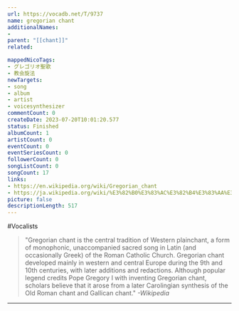 ```yaml
---
url: https://vocadb.net/T/9737
name: gregorian chant
additionalNames: 
- 
parent: "[[chant]]"
related:

mappedNicoTags:
- グレゴリオ聖歌
- 教会旋法
newTargets:
- song
- album
- artist
- voicesynthesizer
commentCount: 0
createDate: 2023-07-20T10:01:20.577
status: Finished
albumCount: 1
artistCount: 0
eventCount: 0
eventSeriesCount: 0
followerCount: 0
songListCount: 0
songCount: 17
links: 
- https://en.wikipedia.org/wiki/Gregorian_chant
- https://ja.wikipedia.org/wiki/%E3%82%B0%E3%83%AC%E3%82%B4%E3%83%AA%E3%82%AA%E8%81%96%E6%AD%8C
picture: false
descriptionLength: 517
---
```


#Vocalists

> "Gregorian chant is the central tradition of Western plainchant, a form of monophonic, unaccompanied sacred song in Latin (and occasionally Greek) of the Roman Catholic Church. 
Gregorian chant developed mainly in western and central Europe during the 9th and 10th centuries, with later additions and redactions. 
Although popular legend credits Pope Gregory I with inventing Gregorian chant, scholars believe that it arose from a later Carolingian synthesis of the Old Roman chant and Gallican chant."
*-Wikipedia*

---

